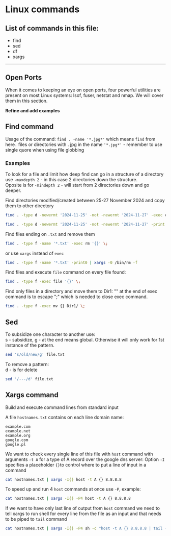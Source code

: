 # Linux commands

## List of commands in this file:

- find
- sed
- df
- xargs

------

## Open Ports  

When it comes to keeping an eye on open ports, four powerful utilities are present on most Linux
systems: lsof, fuser, netstat and nmap. We will cover them in this section.  

**Refine and add examples**

## Find command

Usage of the command: `find . -name '*.jpg*'` which means `find` from here`.` files or directories with . jpg in the name `'*.jpg*'` - remember to use single quore when using file globbing

### Examples

To look for a file and limit how deep find can go in a structure of a directory use `-maxdepth 2` - in this case 2 directories down the structure.  
Oposite is for `-mindepth 2`  - will start from 2 directories down and go deeper.

Find directories modified/created between 25-27 November 2024 and copy them to other directory  

```sh
find . -type d -newermt '2024-11-25' -not -newermt '2024-11-27' -exec cp -rp '{}' /tmp/eff_copy/ \;

find . -type d -newermt '2024-11-25' -not -newermt '2024-11-27' -print
```

Find files ending on `.txt` and remove them

```sh
find . -type f -name '*.txt' -exec rm '{}' \;
```
or use `xargs` instead of `exec`
```sh
find . -type f -name '*.txt' -print0 | xargs -0 /bin/rm -f
```
Find files and execute `file` command on every file found:
```sh
find . -type f -exec file '{}' \;
```
Find only files in a directory and move them to Dir1: "\"  at the end of exec command is to escape ";" which is needed to close exec command.
```sh
find . -type f -exec mv {} Dir1/ \;
```

## Sed

To subsidize one character to another use:  
s - subsidize, g - at the end means global. Otherwise it will only work for 1st instance of the pattern.

```sh
sed 's/old/new/g' file.txt
```

To remove a pattern:  
d - is for delete
```sh
sed '/---/d' file.txt
```

## Xargs command

Build and execute command lines from standard input

A file `hostnames.txt` contains on each line domain name:  
```
example.com
example.net
example.org
google.com
google.pl
```
We want to check every single line of this file with `host` command with arguments `-t A` for a type of A record over the google dns server:
Option `-I` specifies a placeholder `{}`to control where to put a line of input in a command  
```sh
cat hostnames.txt | xargs -I{} host -t A {} 8.8.8.8
```
To speed up and run 4 `host` commands at once use `-P`, example:  
```sh
cat hostnames.txt | xargs -I{} -P4 host -t A {} 8.8.8.8
```  
If we want to have only last line of output from `host` command we need to tell xargs to run shell for every line from the file as an input and that needs to be piped to `tail` command
```sh
cat hostnames.txt | xargs -I{} -P4 sh -c "host -t A {} 8.8.8.8 | tail -n1"
```

























